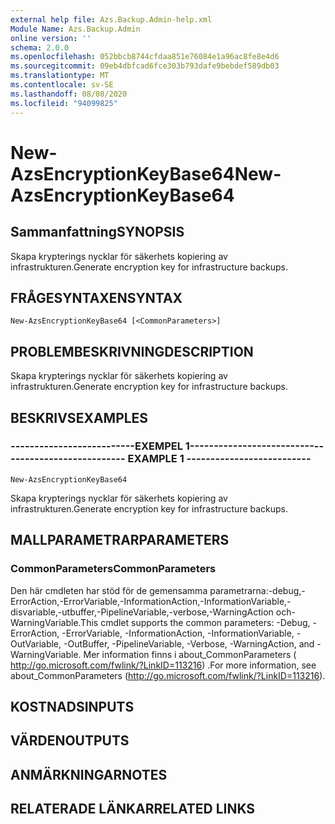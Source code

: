 ```yaml
---
external help file: Azs.Backup.Admin-help.xml
Module Name: Azs.Backup.Admin
online version: ''
schema: 2.0.0
ms.openlocfilehash: 052bbcb8744cfdaa851e76084e1a96ac8fe8e4d6
ms.sourcegitcommit: 09eb4dbfcad6fce303b793dafe9bebdef589db03
ms.translationtype: MT
ms.contentlocale: sv-SE
ms.lasthandoff: 08/08/2020
ms.locfileid: "94099825"
---
```

# <span data-ttu-id="a71ab-101">New-AzsEncryptionKeyBase64</span><span class="sxs-lookup"><span data-stu-id="a71ab-101">New-AzsEncryptionKeyBase64</span></span>

## <span data-ttu-id="a71ab-102">Sammanfattning</span><span class="sxs-lookup"><span data-stu-id="a71ab-102">SYNOPSIS</span></span>
<span data-ttu-id="a71ab-103">Skapa krypterings nycklar för säkerhets kopiering av infrastrukturen.</span><span class="sxs-lookup"><span data-stu-id="a71ab-103">Generate encryption key for infrastructure backups.</span></span>

## <span data-ttu-id="a71ab-104">FRÅGESYNTAXEN</span><span class="sxs-lookup"><span data-stu-id="a71ab-104">SYNTAX</span></span>

```
New-AzsEncryptionKeyBase64 [<CommonParameters>]
```

## <span data-ttu-id="a71ab-105">PROBLEMBESKRIVNING</span><span class="sxs-lookup"><span data-stu-id="a71ab-105">DESCRIPTION</span></span>
<span data-ttu-id="a71ab-106">Skapa krypterings nycklar för säkerhets kopiering av infrastrukturen.</span><span class="sxs-lookup"><span data-stu-id="a71ab-106">Generate encryption key for infrastructure backups.</span></span>

## <span data-ttu-id="a71ab-107">BESKRIVS</span><span class="sxs-lookup"><span data-stu-id="a71ab-107">EXAMPLES</span></span>

### <span data-ttu-id="a71ab-108">--------------------------EXEMPEL 1--------------------------</span><span class="sxs-lookup"><span data-stu-id="a71ab-108">-------------------------- EXAMPLE 1 --------------------------</span></span>
```
New-AzsEncryptionKeyBase64
```

<span data-ttu-id="a71ab-109">Skapa krypterings nycklar för säkerhets kopiering av infrastrukturen.</span><span class="sxs-lookup"><span data-stu-id="a71ab-109">Generate encryption key for infrastructure backups.</span></span>

## <span data-ttu-id="a71ab-110">MALLPARAMETRAR</span><span class="sxs-lookup"><span data-stu-id="a71ab-110">PARAMETERS</span></span>

### <span data-ttu-id="a71ab-111">CommonParameters</span><span class="sxs-lookup"><span data-stu-id="a71ab-111">CommonParameters</span></span>
<span data-ttu-id="a71ab-112">Den här cmdleten har stöd för de gemensamma parametrarna:-debug,-ErrorAction,-ErrorVariable,-InformationAction,-InformationVariable,-disvariable,-utbuffer,-PipelineVariable,-verbose,-WarningAction och-WarningVariable.</span><span class="sxs-lookup"><span data-stu-id="a71ab-112">This cmdlet supports the common parameters: -Debug, -ErrorAction, -ErrorVariable, -InformationAction, -InformationVariable, -OutVariable, -OutBuffer, -PipelineVariable, -Verbose, -WarningAction, and -WarningVariable.</span></span> <span data-ttu-id="a71ab-113">Mer information finns i about_CommonParameters ( http://go.microsoft.com/fwlink/?LinkID=113216) .</span><span class="sxs-lookup"><span data-stu-id="a71ab-113">For more information, see about_CommonParameters (http://go.microsoft.com/fwlink/?LinkID=113216).</span></span>

## <span data-ttu-id="a71ab-114">KOSTNADS</span><span class="sxs-lookup"><span data-stu-id="a71ab-114">INPUTS</span></span>

## <span data-ttu-id="a71ab-115">VÄRDEN</span><span class="sxs-lookup"><span data-stu-id="a71ab-115">OUTPUTS</span></span>

## <span data-ttu-id="a71ab-116">ANMÄRKNINGAR</span><span class="sxs-lookup"><span data-stu-id="a71ab-116">NOTES</span></span>

## <span data-ttu-id="a71ab-117">RELATERADE LÄNKAR</span><span class="sxs-lookup"><span data-stu-id="a71ab-117">RELATED LINKS</span></span>

